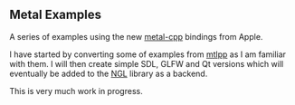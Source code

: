 ## Metal Examples

A series of examples using the new [metal-cpp](https://developer.apple.com/metal/cpp/) bindings from Apple.

I have started by converting some of examples from [mtlpp](https://github.com/naleksiev/mtlpp) as I am familiar with them. I will then create simple SDL, GLFW and Qt versions which will eventually be added to the [NGL](https://github.com/NCCA/NGL) library as a backend.

This is very much work in progress. 

